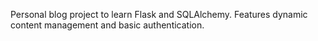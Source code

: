 Personal blog project to learn Flask and SQLAlchemy. Features dynamic content management and basic authentication.
